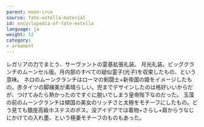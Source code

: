```yaml
---
parent: moon-crux
source: fate-extella-material
id: encyclopedia-of-fate-extella
language: ja
weight: 52
category:
- armament
---
```


レガリアの力でまとう、サーヴァントの霊基拡張礼装。
月光礼装。ビッグクランチのムーンセル版。月内部のすべての疑似霊子(光子)を収束したもの、という意味。
ネロのムーンクランチはローマの剣闘士+新帝国の姫をイメージしたもの。赤タイツの脚線美が素晴らしい。兜までデサインしたのは格好いいからだが、つけてみたら熱かったのですぐに脱いでしまう皇帝陛下なのだった。
玉藻の前のムーンクランチは傾国の美女のリッチさと太極をモチーフにしたもの。どう見ても銀座高級ホステスのボス。没アイデアでは着物+さらし+肩からうなじにかけての入れ墨、という極妻モチーフのものもあった。
